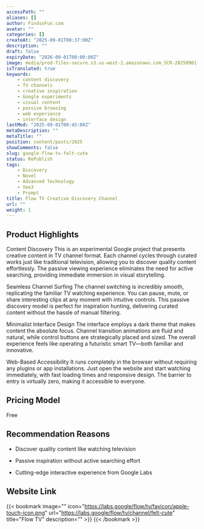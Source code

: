 ```yaml
---
accessPath: ""
aliases: []
author: FindsoFun.com
avatar: ""
categories: []
createAt: "2025-09-01T00:37:00Z"
description: ""
draft: false
expiryDate: "2026-09-01T00:00:00Z"
image: media/prod-files-secure.s3.us-west-2.amazonaws.com_SCR-20250901-iemm.jpeg
isTranslated: true
keywords:
    - content discovery
    - TV channels
    - creative inspiration
    - Google experiments
    - visual content
    - passive browsing
    - web experience
    - interface design
lastMod: "2025-09-01T00:45:00Z"
metaDescription: ""
metaTitle: ""
position: content/posts/2025
showComments: false
slug: google-flow-tv-felt-cute
status: RePublish
tags:
    - Discovery
    - Novel
    - Advanced Technology
    - Veo3
    - Prompt
title: Flow TV Creative Discovery Channel
url: ""
weight: 1
---
```

## Product Highlights
Content Discovery
This is an experimental Google project that presents creative content in TV channel format. Each channel cycles through curated works just like traditional television, allowing you to discover quality content effortlessly. The passive viewing experience eliminates the need for active searching, providing immediate immersion in visual storytelling.

Seamless Channel Surfing
The channel switching is incredibly smooth, replicating the familiar TV watching experience. You can pause, mute, or share interesting clips at any moment with intuitive controls. This passive discovery model is perfect for inspiration hunting, delivering curated content without the hassle of manual filtering.

Minimalist Interface Design
The interface employs a dark theme that makes content the absolute focus. Channel transition animations are fluid and natural, while control buttons are strategically placed and sized. The overall experience feels like operating a futuristic smart TV—both familiar and innovative.

Web-Based Accessibility
It runs completely in the browser without requiring any plugins or app installations. Just open the website and start watching immediately, with fast loading times and responsive design. The barrier to entry is virtually zero, making it accessible to everyone.

## Pricing Model
<!--more-->Free

## Recommendation Reasons
- Discover quality content like watching television

- Passive inspiration without active searching effort

- Cutting-edge interactive experience from Google Labs

## Website Link
{{< bookmark image="<no value>" icon="https://labs.google/flow/tv/favicon/apple-touch-icon.png" url="https://labs.google/flow/tv/channel/felt-cute" title="Flow TV" description="" >}}
{{< /bookmark >}}

